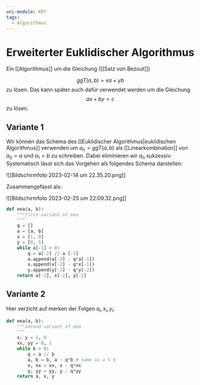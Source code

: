 ```yaml
---
uni-module: KRY
tags:
  - Algorithmus
---
```


# Erweiterter Euklidischer Algorithmus

Ein [[Algorithmus]] um die Gleichung ([[Satz von Bezout]])

$$ggT(a,b)=xa+yb$$
zu lösen. Das kann später auch dafür verwendet werden um die Gleichung
$$ax+by=c$$ zu lösen.

## Variante 1

Wir können das Schema des [[Euklidischer Algorithmus|euklidischen Algorithmus]] verwenden um $a_n=ggT(a, b)$ als [[Linearkombination]] von $a_0=a$ und $a_1=b$ zu schreiben.
Dabei eliminieren wir $a_n$ sukzessiv.
Systematisch lässt sich das Vorgehen als folgendes Schema darstellen:

![[Bildschirm­foto 2023-02-14 um 22.35.20.png]]

Zusammengefasst als:

![[Bildschirm­foto 2023-02-25 um 22.09.32.png]]

```python
def eea(a, b):
	"""first variant of eea
	"""
	q = []
	a = [a, b]
	x = [1, 0]
	y = [0, 1]
	while a[-1] > 0:
		q = a[-2] // a [-1]
		a.append(a[-2] - q*a[-1])
		x.append(x[-2] - q*x[-1])
		y.append(y[-2] - q*y[-2])
	return a[-2], x[-2], y[-2]
```

## Variante 2

Hier verzicht auf merken der Folgen $a_i,x_i,y_i$.

```python
def eea(a, b):
	"""second variant of eea
	"""
	x, y = 1, 0
	xx, yy = 0, 1
	while b > 0:
		q = a // b
		a, b = b, a - q*b # same as a % b
		x, xx = xx, x - q*xx
		y, yy = yy, y - q*yy
	return a, x, y
```
